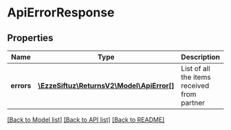 # ApiErrorResponse

## Properties
Name | Type | Description | Notes
------------ | ------------- | ------------- | -------------
**errors** | [**\EzzeSiftuz\ReturnsV2\Model\ApiError[]**](ApiError.md) | List of all the items received from partner | [optional] 

[[Back to Model list]](../../README.md#documentation-for-models) [[Back to API list]](../../README.md#documentation-for-api-endpoints) [[Back to README]](../../README.md)

